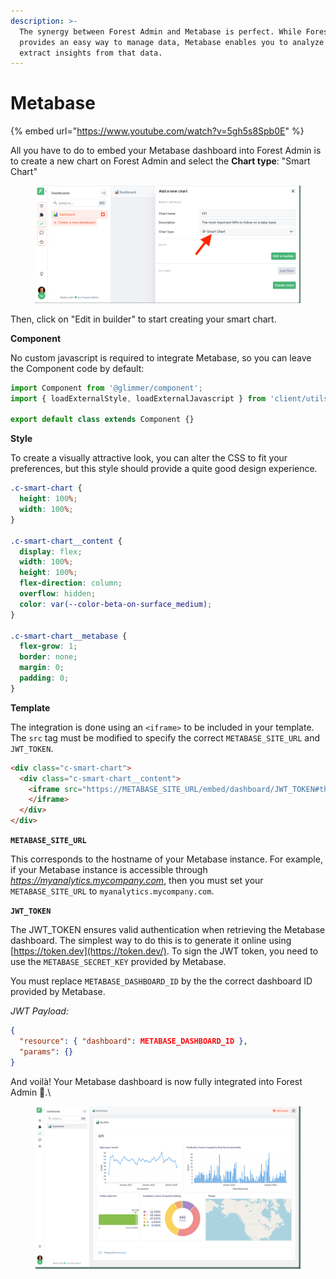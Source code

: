 ```yaml
---
description: >-
  The synergy between Forest Admin and Metabase is perfect. While Forest Admin
  provides an easy way to manage data, Metabase enables you to analyze and
  extract insights from that data.
---
```


# Metabase

{% embed url="https://www.youtube.com/watch?v=5gh5s8Spb0E" %}

All you have to do to embed your Metabase dashboard into Forest Admin is to create a new chart on Forest Admin and select the **Chart type**: "Smart Chart"

<figure><img src="../.gitbook/assets/image (575).png" alt=""><figcaption></figcaption></figure>

Then, click on "Edit in builder" to start creating your smart chart.

**Component**

No custom javascript is required to integrate Metabase, so you can leave the Component code by default:

```javascript
import Component from '@glimmer/component';
import { loadExternalStyle, loadExternalJavascript } from 'client/utils/smart-view-utils';

export default class extends Component {}
```

**Style**

To create a visually attractive look, you can alter the CSS to fit your preferences, but this style should provide a quite good design experience.

```css
.c-smart-chart {
  height: 100%;
  width: 100%;
}

.c-smart-chart__content {
  display: flex; 
  width: 100%; 
  height: 100%; 
  flex-direction: column; 
  overflow: hidden;
  color: var(--color-beta-on-surface_medium);
}

.c-smart-chart__metabase {
  flex-grow: 1; 
  border: none; 
  margin: 0; 
  padding: 0;
}
```

**Template**

The integration is done using an `<iframe>` to be included in your template. The `src` tag must be modified to specify the correct `METABASE_SITE_URL` and `JWT_TOKEN`.

```html
<div class="c-smart-chart">
  <div class="c-smart-chart__content">
    <iframe src="https://METABASE_SITE_URL/embed/dashboard/JWT_TOKEN#theme=transparent&bordered=false&titled=true" frameborder="0" allowtransparency class="c-smart-chart__metabase">
    </iframe>
  </div>
</div>
```

**`METABASE_SITE_URL`**

This corresponds to the hostname of your Metabase instance. For example, if your Metabase instance is accessible through _https://myanalytics.mycompany.com_, then you must set your `METABASE_SITE_URL` to `myanalytics.mycompany.com`.

**`JWT_TOKEN`**

The JWT\_TOKEN ensures valid authentication when retrieving the Metabase dashboard. The simplest way to do this is to generate it online using [https://token.dev](https://token.dev/). To sign the JWT token, you need to use the `METABASE_SECRET_KEY` provided by Metabase.

You must replace `METABASE_DASHBOARD_ID` by the the correct dashboard ID provided by Metabase.

_JWT Payload:_

```json
{
  "resource": { "dashboard": METABASE_DASHBOARD_ID },
  "params": {}
}
```

And voilà! Your Metabase dashboard is now fully integrated into Forest Admin 💚.\


<figure><img src="../.gitbook/assets/image (562).png" alt=""><figcaption></figcaption></figure>
